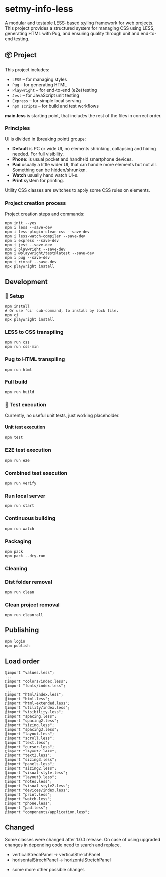 # setmy-info-less

A modular and testable LESS-based styling framework for web projects. This project provides a structured system for
managing CSS using LESS, generating HTML with Pug, and ensuring quality through unit and end-to-end testing.

## 📦 Project

This project includes:

- `LESS` – for managing styles
- `Pug` – for generating HTML
- `Playwright` – for end-to-end (e2e) testing
- `Jest` – for JavaScript unit testing
- `Express` – for simple local serving
- `npm scripts` – for build and test workflows

**main.less** is starting point, that includes the rest of the files in correct order.

### Principles

UI is divided in (breaking point) groups:

* **Default** is PC or wide UI, no elements shrinking, collapsing and hiding needed. For full visibility.
* **Phone**: is usual pocket and handheld smartphone devices.
* **Pad** usually a little wider UI, that can handle more elements but not all. Something can be hidden/shrunken.
* **Watch** usually hand watch UI-s.
* **Print** system for printing.

Utility CSS classes are switches to apply some CSS rules on elements.

### Project creation process

Project creation steps and commands:

```
npm init --yes
npm i less --save-dev
npm i less-plugin-clean-css --save-dev
npm i less-watch-compiler --save-dev
npm i express --save-dev
npm i jest --save-dev
npm i playwright --save-dev
npm i @playwright/test@latest --save-dev
npm i pug --save-dev
npm i rimraf --save-dev
npx playwright install
```

## Development

### 🔧 Setup

```
npm install
# Or use 'ci' cub-command, to install by lock file. 
npm ci
npx playwright install
```

### LESS to CSS transpiling

```
npm run css
npm run css-min
```

### Pug to HTML transpiling

```
npm run html
```

### Full build

```
npm run build
```

### 🧪 Test execution

Currently, no useful unit tests, just working placeholder.

#### Unit test execution

```
npm test
```

### E2E test execution

```
npm run e2e
```

### Combined test execution

```
npm run verify
```

### Run local server

```
npm run start
```

### Continuous building

```
npm run watch
```

### Packaging

```
npm pack
npm pack --dry-run
```

### Cleaning

### Dist folder removal

```
npm run clean
```

### Clean project removal

```
npm run clean:all
```

## Publishing

```
npm login
npm publish
```

## Load order

    @import "values.less";
    ...
    @import "colors/index.less";
    @import "fonts/index.less";
    ...
    @import "html/index.less";
    @import "html.less";
    @import "html-extended.less";
    @import "utility/index.less";
    @import "visibility.less";
    @import "spacing.less";
    @import "spacing2.less";
    @import "sizing.less";
    @import "spacing3.less";
    @import "layout.less";
    @import "scroll.less";
    @import "text.less";
    @import "cursor.less";
    @import "layout2.less";
    @import "text2.less";
    @import "sizing3.less";
    @import "panels.less";
    @import "sizing2.less";
    @import "visual-style.less";
    @import "layout3.less";
    @import "notes.less";
    @import "visual-style2.less";
    @import "devices/index.less";
    @import "print.less";
    @import "watch.less";
    @import "phone.less";
    @import "pad.less";
    @import "components/application.less";

## Changed

Some classes were changed after 1.0.0 release. On case of using upgraded changes in depending code need to search and
replace.

* verticalStrechPanel -> verticalStretchPanel
* horisontalStrechPanel -> horizontalStretchPanel

+ some more other possible changes
